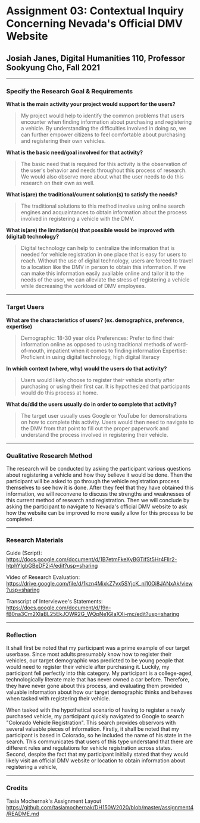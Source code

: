 # Assignment 03: Contextual Inquiry Concerning Nevada's Official DMV Website

## Josiah Janes, Digital Humanities 110, Professor Sookyung Cho, Fall 2021

---

### Specify the Research Goal & Requirements
**What is the main activity your project would support for the users?**
>My project would help to identify the common problems that users encounter when finding information about purchasing and registering a vehicle. By understanding the difficulties involved in doing so, we can further empower citizens to feel comfortable about purchasing and registering their own vehicles.

**What is the basic need/goal involved for that activity?**
>The basic need that is required for this activity is the observation of the user's behavior and needs throughout this process of research. We would also observe more about what the user needs to do this research on their own as well.

**What is(are) the traditional/current solution(s) to satisfy the needs?**
>The traditional solutions to this method involve using online search engines and acquaintances to obtain information about the process involved in registering a vehicle with the DMV.

**What is(are) the limitation(s) that possible would be improved with (digital) technology?**
>Digital technology can help to centralize the information that is needed for vehicle registration in one place that is easy for users to reach. Without the use of digital technology, users are forced to travel to a location like the DMV in person to obtain this information. If we can make this information easily available online and tailor it to the needs of the user, we can alleviate the stress of registering a vehicle while decreasing the workload of DMV employees.

---

### Target Users

**What are the characteristics of users? (ex. demographics, preference, expertise)**
>Demographic: 18-30 year olds
>Preferences: Prefer to find their information online as opposed to using traditional methods of word-of-mouth, impatient when it comes to finding information
>Expertise: Proficient in using digital technology, high digital literacy

**In which context (where, why) would the users do that activity?**
>Users would likely choose to register their vehicle shortly after purchasing or using their first car. It is hypothesized that participants would do this process at home.

**What do/did the users usually do in order to complete that activity?**
>The target user usually uses Google or YouTube for demonstrations on how to complete this activity. Users would then need to navigate to the DMV from that point to fill out the proper paperwork and understand the process involved in registering their vehicle.

---

### Qualitative Research Method
The research will be conducted by asking the participant various questions about registering a vehicle and how they believe it would be done. Then the participant will be asked to go through the vehicle registration process themselves to see how it is done. After they feel that they have obtained this information, we will reconvene to discuss the strengths and weaknesses of this current method of research and registration. Then we will conclude by asking the participant to navigate to Nevada's official DMV website to ask how the website can be improved to more easily allow for this process to be completed.

---

### Research Materials

Guide (Script): https://docs.google.com/document/d/1B7etmFkeXyBGTifSt5Hr4Fllr2-htphYIgbGBeDF2i4/edit?usp=sharing

Video of Research Evaluation: https://drive.google.com/file/d/1kzn4MixkZ7vx5SYjcK_nI10Oi8JANxAk/view?usp=sharing

Transcript of Interviewee's Statements: https://docs.google.com/document/d/19n-fB0na3Cm2XIaBL25EkJOWR2G_WQpNe1GIaXXi-mc/edit?usp=sharing

---

### Reflection
It shall first be noted that my participant was a prime example of our target userbase. Since most adults presumably know how to register their vehicles, our target demographic was predicted to be young people that would need to register their vehicle after purchasing it. Luckily, my participant fell perfectly into this category. My participant is a college-aged, technologically literate male that has never owned a car before. Therefore, they have never gone about this process, and evaluating them provided valuable information about how our target demographic thinks and behaves when tasked with registering their vehicle.

When tasked with the hypothetical scenario of having to register a newly purchased vehicle, my participant quickly navigated to Google to search "Colorado Vehicle Registration". This search provides observors with several valuable pieces of information. Firstly, it shall be noted that my participant is based in Colorado, so he included the name of his state in the search. This communicates that users of this type understand that there are different rules and regulations for vehicle registration across states. Second, despite the fact that my participant initially stated that they would likely visit an official DMV website or location to obtain information about registering a vehicle,

---

### Credits
Tasia Mochernak's Assignment Layout
https://github.com/tasiamochernak/DH150W2020/blob/master/assignment4/README.md
